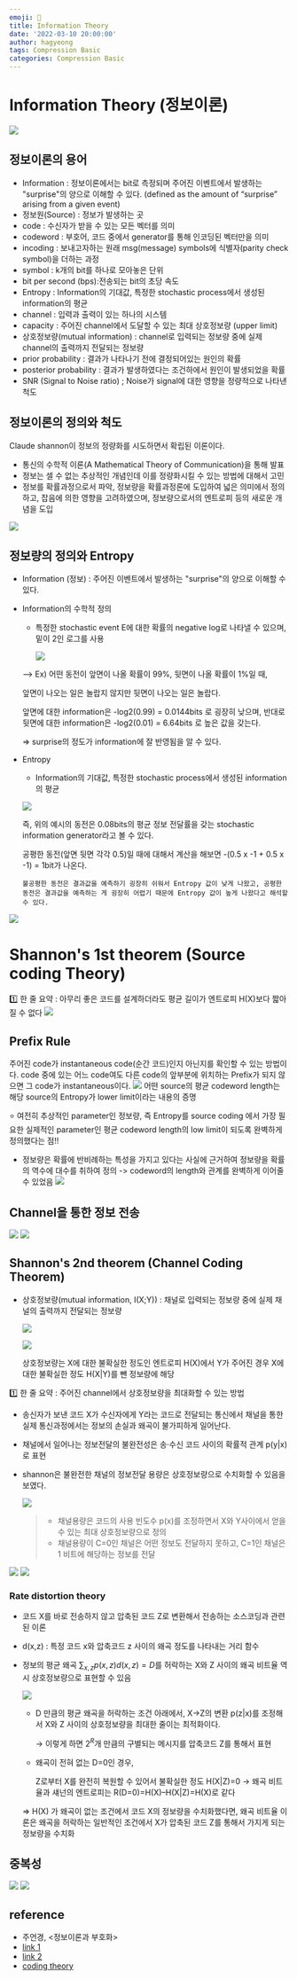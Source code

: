 ```yaml
---
emoji: 📝
title: Information Theory
date: '2022-03-10 20:00:00'
author: hagyeong
tags: Compression Basic
categories: Compression Basic
---
```

# Information Theory (정보이론)
![](./imagebundle/InformationTheory-01.jpg)
## 정보이론의 용어
- Information : 정보이론에서는 bit로 측정되며 주어진 이벤트에서 발생하는 "surprise"의 양으로 이해할 수 있다. 
(defined as the amount of “surprise” arising from a given event)
- 정보원(Source) : 정보가 발생하는 곳
- code : 수신자가 받을 수 있는 모든 벡터를 의미
- codeword : 부호어, 코드 중에서 generator를 통해 인코딩된 벡터만을 의미
- incoding : 보내고자하는 원래 msg(message) symbols에 식별자(parity check symbol)을 더하는 과정 
- symbol : k개의 bit를 하나로 모아놓은 단위
- bit per second (bps):전송되는 bit의 초당 속도
- Entropy : Information의 기대값, 특정한 stochastic process에서 생성된 information의 평균
- channel : 입력과 출력이 있는 하나의 시스템
- capacity : 주어진 channel에서 도달할 수 있는 최대 상호정보량 (upper limit)
- 상호정보량(mutual information) : channel로 입력되는 정보량 중에 실제 channel의 출력까지 전달되는 정보량
- prior probability : 결과가 나타나기 전에 결정되어있는 원인의 확률
- posterior probability : 결과가 발생하였다는 조건하에서 원인이 발생되었을 확률
- SNR (Signal to Noise ratio) ; Noise가 signal에 대한 영향을 정량적으로 나타낸 척도

## 정보이론의 정의와 척도
Claude shannon이 정보의 정량화를 시도하면서 확립된 이론이다.
- 통신의 수학적 이론(A Mathematical Theory of Communication)을 통해 발표
- 정보는 셀 수 없는 추상적인 개념인데 이를 정량화시킬 수 있는 방법에 대해서 고민
- 정보를 확률과정으로서 파악, 정보량을 확률과정론에 도입하여 넓은 의미에서 정의하고, 잡음에 의한 영향을 고려하였으며, 정보량으로서의 엔트로피 등의 새로운 개념을 도입

![](./imagebundle/InformationTheory-02.jpg)
## 정보량의 정의와 Entropy

- Information (정보) : 주어진 이벤트에서 발생하는 "surprise"의 양으로 이해할 수 있다. 

- Information의 수학적 정의
    - 특정한 stochastic event E에 대한 확률의 negative log로 나타낼 수 있으며, 밑이 2인 로그를 사용

        ![](./imagebundle/Information.png)

    --> Ex) 어떤 동전이 앞면이 나올 확률이 99%, 뒷면이 나올 확률이 1%일 때, 

    앞면이 나오는 일은 놀랍지 않지만 뒷면이 나오는 일은 놀랍다.

    앞면에 대한 information은 -log2(0.99) = 0.0144bits 로 굉장히 낮으며, 반대로 뒷면에 대한 information은 -log2(0.01) = 6.64bits 로 높은 값을 갖는다. 

    => surprise의 정도가 information에 잘 반영됨을 알 수 있다.
    
- Entropy
    - Information의 기대값, 특정한 stochastic process에서 생성된 information의 평균

    ![](./imagebundle/Entropy.png)

    즉, 위의 예시의 동전은 0.08bits의 평균 정보 전달률을 갖는 stochastic information generator라고 볼 수 있다.

    공평한 동전(앞면 뒷면 각각 0.5)일 때에 대해서 계산을 해보면 -(0.5 x -1 + 0.5 x -1) = 1bit가 나온다. 

    `불공평한 동전은 결과값을 예측하기 굉장히 쉬워서 Entropy 값이 낮게 나왔고, 공평한 동전은 결과값을 예측하는 게 굉장히 어렵기 때문에 Entropy 값이 높게 나왔다고 해석할 수 있다. `

![](./imagebundle/InformationTheory-03.jpg)
# Shannon's 1st theorem (Source coding Theory) 
1️⃣ 한 줄 요약 : 아무리 좋은 코드를 설계하더라도 평균 길이가 엔트로피 H(X)보다 짧아질 수 없다
![](./imagebundle/InformationTheory-04.jpg)
## Prefix Rule
주어진 code가 instantaneous code(순간 코드)인지 아닌지를 확인할 수 있는 방법이다. code 중에 있는 어느 code여도 다른 code의 앞부분에 위치하는 Prefix가 되지 않으면 그 code가  instantaneous이다.
![](./imagebundle/InformationTheory-05.jpg)
어떤 source의 평균 codeword length는 해당 source의 Entropy가 lower limit이라는 내용의 증명

⭐ 여전히 추상적인 parameter인 정보량, 즉 Entropy를 source coding 에서 가장 필요한 실제적인 parameter인 평균 codeword length의 low limit이 되도록 완벽하게 정의했다는 점!!
- 정보량은 확률에 반비례하는 특성을 가지고 있다는 사실에 근거하여 정보량을 확률의 역수에 대수를 취하여 정의 -> codeword의 length와 관계를 완벽하게 이어줄 수 있었음
![](./imagebundle/InformationTheory-06.jpg)
## Channel을 통한 정보 전송
![](./imagebundle/InformationTheory-07.jpg)
![](./imagebundle/InformationTheory-08.jpg)
## Shannon's 2nd theorem (Channel Coding Theorem)
- 상호정보량(mutual information, I(X;Y)) : 채널로 입력되는 정보량 중에 실제 채널의 출력까지 전달되는 정보량 

     ![](./imagebundle/Inform1.png)


     ![](./imagebundle/Inform2.png)
    
    상호정보량는 X에 대한 불확실한 정도인 엔트로피 H(X)에서 Y가 주어진 경우 X에 대한 불확실한 정도 H(X|Y)를 뺀 정보량에 해당

1️⃣  한 줄 요약 : 주어진 channel에서 상호정보량을 최대화할 수 있는 방법

- 송신자가 보낸 코드 X가 수신자에게 Y라는 코드로 전달되는 통신에서 채널을 통한 실제 통신과정에서는 정보의 손실과 왜곡이 불가피하게 일어난다. 
- 채널에서 일어나는 정보전달의 불완전성은 송·수신 코드 사이의 확률적 관계 p(y|x)로 표현
- shannon은 불완전한 채널의 정보전달 용량은 상호정보량으로 수치화할 수 있음을 보였다.
                
    ![](./imagebundle/2ndtheorem.png)

    > - 채널용량은 코드의 사용 빈도수 p(x)를 조정하면서 X와 Y사이에서 얻을 수 있는 최대 상호정보량으로 정의
    > - 채널용량이 C=0인 채널은 어떤 정보도 전달하지 못하고, C=1인 채널은 1 비트에 해당하는 정보를 전달

![](./imagebundle/InformationTheory-09.jpg)
![](./imagebundle/InformationTheory-10.jpg)
### Rate distortion theory
- 코드 X를 바로 전송하지 않고 압축된 코드 Z로 변환해서 전송하는 소스코딩과 관련된 이론
- d(x,z) : 특정 코드 x와 압축코드 z 사이의 왜곡 정도를 나타내는 거리 함수
- 정보의 평균 왜곡 $∑_{x,z}p(x,z)d(x,z)= D$를 허락하는 X와 Z 사이의 왜곡 비트율 역시 상호정보량으로 표현할 수 있음 

    ![](./imagebundle/ratedistortionth.png)

    - D 만큼의 평균 왜곡을 허락하는 조건 아래에서, X→Z의 변환 p(z|x)를 조정해서 X와 Z 사이의 상호정보량을 최대한 줄이는 최적화이다.

        → 이렇게 하면 $2^R$개 만큼의 구별되는 메시지를 압축코드 Z를 통해서 표현

    - 왜곡이 전혀 없는 D=0인 경우,
    
        Z로부터 X를 완전히 복원할 수 있어서 불확실한 정도 H(X|Z)=0 → 왜곡 비트율과 섀넌의 엔트로피는 R(D=0)=H(X)–H(X|Z)=H(X)로 같다

    => H(X) 가 왜곡이 없는 조건에서 코드 X의 정보량을 수치화했다면, 왜곡 비트율 이론은 왜곡을 허락하는 일반적인 조건에서 X가 압축된 코드 Z를 통해서 가지게 되는 정보량을 수치화

## 중복성
![](./imagebundle/InformationTheory-11.jpg)
![](./imagebundle/InformationTheory-12.jpg)

## reference 
- 주언경, <정보이론과 부호화>
- [link 1](https://adventuresinmachinelearning.com/cross-entropy-kl-divergence/)
- [link 2](https://hoya012.github.io/blog/cross_entropy_vs_kl_divergence/)
- [coding theory](https://blog.naver.com/ptm0228/221788016714)

 ```toc
```